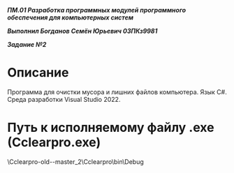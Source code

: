 ﻿                       
***ПМ.01 Разработка программных модулей программного обеспечения для компьютерных систем***

***Выполнил Богданов Семён Юрьевич 03ПКз9981***

***Задание №2***

# Описание
				
Программа для очистки мусора и лишних файлов компьютера. Язык C#. Среда разработки Visual Studio 2022.

# Путь к исполняемому файлу .exe (Cclearpro.exe)
\Cclearpro-old--master_2\Cclearpro\bin\Debug


 
